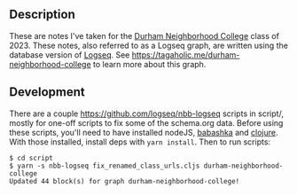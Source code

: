 ## Description

These are notes I've taken for the [Durham Neighborhood
College](https://www.dconc.gov/county-departments/departments-a-e/board-of-commissioners/special-projects/durham-neighborhood-college)
class of 2023. These notes, also referred to as a Logseq graph, are written using the database
version of [Logseq](https://logseq.com/). See https://tagaholic.me/durham-neighborhood-college to
learn more about this graph.

## Development

There are a couple https://github.com/logseq/nbb-logseq scripts in script/,
mostly for one-off scripts to fix some of the schema.org data. Before using
these scripts, you'll need to have installed nodeJS,
[babashka](https://github.com/babashka/babashka#installation) and
[clojure](https://clojure.org/). With those installed, install deps with `yarn
install`.  Then to run scripts:

```
$ cd script
$ yarn -s nbb-logseq fix_renamed_class_urls.cljs durham-neighborhood-college
Updated 44 block(s) for graph durham-neighborhood-college!
```
